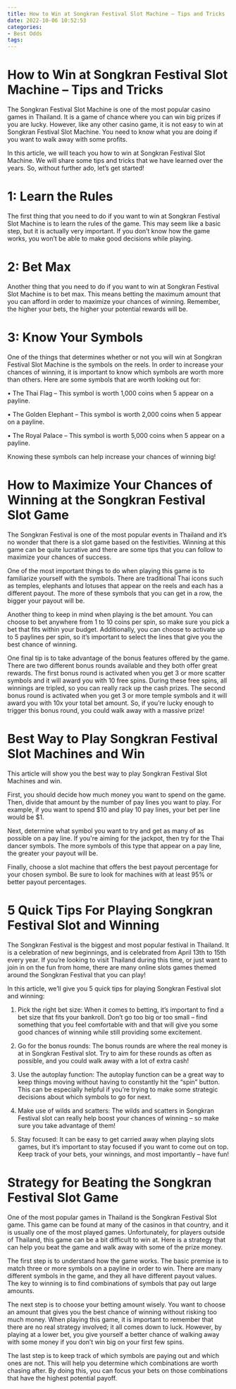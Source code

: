 ```yaml
---
title: How to Win at Songkran Festival Slot Machine – Tips and Tricks
date: 2022-10-06 10:52:53
categories:
- Best Odds
tags:
---
```



#  How to Win at Songkran Festival Slot Machine – Tips and Tricks

The Songkran Festival Slot Machine is one of the most popular casino games in Thailand. It is a game of chance where you can win big prizes if you are lucky. However, like any other casino game, it is not easy to win at Songkran Festival Slot Machine. You need to know what you are doing if you want to walk away with some profits.

In this article, we will teach you how to win at Songkran Festival Slot Machine. We will share some tips and tricks that we have learned over the years. So, without further ado, let’s get started!

# 1: Learn the Rules

The first thing that you need to do if you want to win at Songkran Festival Slot Machine is to learn the rules of the game. This may seem like a basic step, but it is actually very important. If you don’t know how the game works, you won’t be able to make good decisions while playing.

# 2: Bet Max

Another thing that you need to do if you want to win at Songkran Festival Slot Machine is to bet max. This means betting the maximum amount that you can afford in order to maximize your chances of winning. Remember, the higher your bets, the higher your potential rewards will be.

# 3: Know Your Symbols

One of the things that determines whether or not you will win at Songkran Festival Slot Machine is the symbols on the reels. In order to increase your chances of winning, it is important to know which symbols are worth more than others. Here are some symbols that are worth looking out for: 

• The Thai Flag – This symbol is worth 1,000 coins when 5 appear on a payline. 

• The Golden Elephant – This symbol is worth 2,000 coins when 5 appear on a payline.  

• The Royal Palace – This symbol is worth 5,000 coins when 5 appear on a payline. 

Knowing these symbols can help increase your chances of winning big!

#  How to Maximize Your Chances of Winning at the Songkran Festival Slot Game

The Songkran Festival is one of the most popular events in Thailand and it’s no wonder that there is a slot game based on the festivities. Winning at this game can be quite lucrative and there are some tips that you can follow to maximize your chances of success.

One of the most important things to do when playing this game is to familiarize yourself with the symbols. There are traditional Thai icons such as temples, elephants and lotuses that appear on the reels and each has a different payout. The more of these symbols that you can get in a row, the bigger your payout will be.

Another thing to keep in mind when playing is the bet amount. You can choose to bet anywhere from 1 to 10 coins per spin, so make sure you pick a bet that fits within your budget. Additionally, you can choose to activate up to 5 paylines per spin, so it’s important to select the lines that give you the best chance of winning.

One final tip is to take advantage of the bonus features offered by the game. There are two different bonus rounds available and they both offer great rewards. The first bonus round is activated when you get 3 or more scatter symbols and it will award you with 10 free spins. During these free spins, all winnings are tripled, so you can really rack up the cash prizes. The second bonus round is activated when you get 3 or more temple symbols and it will award you with 10x your total bet amount. So, if you’re lucky enough to trigger this bonus round, you could walk away with a massive prize!

#  Best Way to Play Songkran Festival Slot Machines and Win

This article will show you the best way to play Songkran Festival Slot Machines and win.

First, you should decide how much money you want to spend on the game. Then, divide that amount by the number of pay lines you want to play. For example, if you want to spend $10 and play 10 pay lines, your bet per line would be $1.

Next, determine what symbol you want to try and get as many of as possible on a pay line. If you're aiming for the jackpot, then try for the Thai dancer symbols. The more symbols of this type that appear on a pay line, the greater your payout will be.

Finally, choose a slot machine that offers the best payout percentage for your chosen symbol. Be sure to look for machines with at least 95% or better payout percentages.

#  5 Quick Tips For Playing Songkran Festival Slot and Winning

The Songkran Festival is the biggest and most popular festival in Thailand. It is a celebration of new beginnings, and is celebrated from April 13th to 15th every year. If you’re looking to visit Thailand during this time, or just want to join in on the fun from home, there are many online slots games themed around the Songkran Festival that you can play!

In this article, we’ll give you 5 quick tips for playing Songkran Festival slot and winning:

1. Pick the right bet size: When it comes to betting, it’s important to find a bet size that fits your bankroll. Don’t go too big or too small – find something that you feel comfortable with and that will give you some good chances of winning while still providing some excitement.

2. Go for the bonus rounds: The bonus rounds are where the real money is at in Songkran Festival slot. Try to aim for these rounds as often as possible, and you could walk away with a lot of extra cash!

3. Use the autoplay function: The autoplay function can be a great way to keep things moving without having to constantly hit the “spin” button. This can be especially helpful if you’re trying to make some strategic decisions about which symbols to go for next.

4. Make use of wilds and scatters: The wilds and scatters in Songkran Festival slot can really help boost your chances of winning – so make sure you take advantage of them!

5. Stay focused: It can be easy to get carried away when playing slots games, but it’s important to stay focused if you want to come out on top. Keep track of your bets, your winnings, and most importantly – have fun!

#  Strategy for Beating the Songkran Festival Slot Game

One of the most popular games in Thailand is the Songkran Festival Slot game. This game can be found at many of the casinos in that country, and it is usually one of the most played games. Unfortunately, for players outside of Thailand, this game can be a bit difficult to win at. Here is a strategy that can help you beat the game and walk away with some of the prize money.

The first step is to understand how the game works. The basic premise is to match three or more symbols on a payline in order to win. There are many different symbols in the game, and they all have different payout values. The key to winning is to find combinations of symbols that pay out large amounts.

The next step is to choose your betting amount wisely. You want to choose an amount that gives you the best chance of winning without risking too much money. When playing this game, it is important to remember that there are no real strategy involved; it all comes down to luck. However, by playing at a lower bet, you give yourself a better chance of walking away with some money if you don’t win big on your first few spins.

The last step is to keep track of which symbols are paying out and which ones are not. This will help you determine which combinations are worth chasing after. By doing this, you can focus your bets on those combinations that have the highest potential payoff.